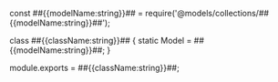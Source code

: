 const ##{{modelName:string}}## = require('@models/collections/##{{modelName:string}}##');

class ##{{className:string}}## {
    static Model = ##{{modelName:string}}##;
}

module.exports = ##{{className:string}}##;
